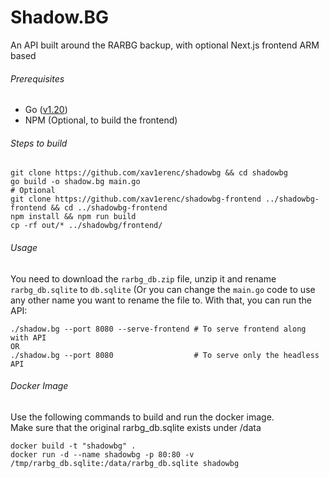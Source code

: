 # Shadow.BG 

An API built around the RARBG backup, with optional Next.js frontend
ARM based

###### Prerequisites
- Go ([v1.20](https://go.dev/dl/))
- NPM (Optional, to build the frontend)

###### Steps to build
````
git clone https://github.com/xav1erenc/shadowbg && cd shadowbg
go build -o shadow.bg main.go
# Optional
git clone https://github.com/xav1erenc/shadowbg-frontend ../shadowbg-frontend && cd ../shadowbg-frontend
npm install && npm run build
cp -rf out/* ../shadowbg/frontend/
````

###### Usage
You need to download the `rarbg_db.zip` file, unzip it and rename `rarbg_db.sqlite` to `db.sqlite` (Or you can change the `main.go` code to use any other name you want to rename the file to. With that, you can run the API:

````
./shadow.bg --port 8080 --serve-frontend # To serve frontend along with API
OR
./shadow.bg --port 8080                  # To serve only the headless API
````

###### Docker Image
Use the following commands to build and run the docker image. \
Make sure that the original rarbg_db.sqlite exists under /data
```
docker build -t "shadowbg" .
docker run -d --name shadowbg -p 80:80 -v /tmp/rarbg_db.sqlite:/data/rarbg_db.sqlite shadowbg
```

